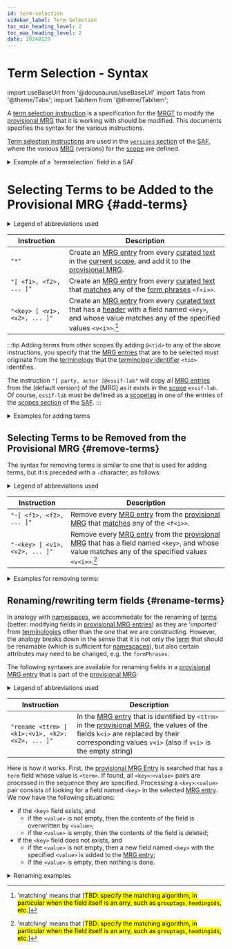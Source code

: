 ```yaml
---
id: term-selection
sidebar_label: Term Selection
toc_min_heading_level: 2
toc_max_heading_level: 2
date: 20240129
---
```


# Term Selection - Syntax

import useBaseUrl from '@docusaurus/useBaseUrl'
import Tabs from '@theme/Tabs';
import TabItem from '@theme/TabItem';

A [term selection instruction](@) is a specification for the [MRGT](@) to modify the [provisional MRG](@) that it is working with should be modified. This documents specifies the syntax for the various instructions.

[Term selection instructions](@) are used in the [`versions` section](/docs/specs/files/saf#versions) of the [SAF](@), where the various [MRG](@) (versions) for the [scope](@) are defined.

<details>
  <summary>Example of a `termselection` field in a SAF</summary>

[Term selection instructions](@) go in the `termselection` fields of in the [versions section](/docs/specs/files/saf#versions) of the [SAF](@). This `termselection` field is an array of YAML texts. Here is an example:

~~~ yaml
  termselection:
  - "[party,actor,action,onboarding,organization]@essif-lab"
  - "rename action [id:act, term:act, formPhrases:'act{ss}']"
  - "term[action]@essif-lab"
~~~

:::warning Every instruction must be surrounded by quotes
This is to ensure YAML interpreters can actually read it.<br/>
Take care to properly nest quotes (as in the 'rename' instruction of the example).
:::

</details>

# Selecting Terms to be Added to the Provisional MRG {#add-terms}

<details>
  <summary>Legend of abbreviations used</summary>

| Instruction | Description |
| ----------- | ----------- |
| `<tid>`     | a [terminology identifier](@) that identifies the [terminology](@) that the [MRGT](@) will use as its source. |
| `<f1>`, `<f2>` | a [formphrase](@) (for a particular [term](@)). |
| `<key>`     | the name of a field in the [header](@) of a [curated text](@), or in an [MRG entry](@) of the [MRG](@), whichever the [MRGT](@) uses as its source. |
| `<v1>`, `<v2>` | a text value. |

</details>

| Instruction | Description |
| ----------- | ----------- |
| `"*"`       | Create an [MRG entry](@) from every [curated text](@) in the [current scope](@), and add it to the [provisional MRG](@). |
| `"[ <f1>, <f2>, ... ]"`       | Create an [MRG entry](@) from *every* [curated text](@) that [matches](form-phrase#matching@) any of the [form phrases](@) `<f<i>>`. |
| `"<key> [ <v1>, <v2>, ... ]"` | Create an [MRG entry](@) from every [curated text](@) that has a [header](@) with a field named `<key>`, and whose value matches any of the specified values `<v<i>>`.[^1] |

[^1]: 'matching' means that [<mark>TBD: specify the matching algorithm, in particular when the field itself is an arry, such as `grouptags`, `headingids`, etc.</mark>]

:::tip Adding terms from other scopes
By adding `@<tid>` to any of the above instructions, you specify that the [MRG entries](@) that are to be selected must originate from the [terminology](@) that the [terminology identifier](@) `<tid>` identifies.

The instruction `"[ party, actor ]@essif-lab"` will copy all [MRG entries](@) from the (default version) of the [MRG] as it exists in the [scope](@) `essif-lab`. Of course, `essif-lab` must be defined as a [scopetag](@) in one of the entries of the [scopes section](/docs/specs/files/saf#scopes) of the [SAF](@).
:::

<details>
  <summary>Examples for adding terms</summary>

  | Syntax: | Meaning: |
  | :-----  | :------  |
  | "[actor,party]"              | select every [curated text](@) in the [current scope](@), that [matches](form-phrase#matching@) any of the [form phrases](@) `actor` or `party`. |
  | "term [actor]"               | select every [curated text](@) in the [current scope](@), of which the `term` field in its [header](@) has the value `actor`. |
  | "status[proposed,approved]"  | select every [curated text](@) in the [current scope](@), of which the `status` field in its [header](@) has the value `proposed` or `approved`. |
  | "somefield []"               | select every [curated text](@) in the [current scope](@), of which the `somefield` field in its [header](@) has no value specified. |
  | "[actor,party]@tev2:v1"      | select every [MRG entry](@) in the [terminology](@) identified by `@tev2:v1`, that [matches](form-phrase#matching@) any of the [form phrases](@) `actor` or `party`. |
  | "term [actor,party]@tev2:v1" | select every [MRG entry](@) in the [terminology](@) identified by `@tev2:v1`, of which the `term` field has the value `actor` or `party`. |
  | "grouptags[x,y,z]@essif-lab" | select every [MRG entry](@) in the default [terminology](@) of [scope](@) `essif-lab`, of which the `grouptags` field contains one or more of the values `x`, `y`, or `z`. |

</details>

## Selecting Terms to be Removed from the Provisional MRG {#remove-terms}

The syntax for removing terms is similar to one that is used for adding terms, but it is preceded with a `-`character, as follows:

<details>
  <summary>Legend of abbreviations used</summary>

| Instruction | Description |
| ----------- | ----------- |
| `<f1>`, `<f2>` | a [formphrase](@) (for a particular [term](@)). |
| `<key>`     | the name of a field in the [header](@) of a [curated text](@), or in an [MRG entry](@) of the [MRG](@), whichever the [MRGT](@) uses as its source. |
| `<v1>`, `<v2>` | a text value. |

</details>

| Instruction | Description |
| ----------- | ----------- |
| `"-[ <f1>, <f2>, ... ]"`       |  Remove every [MRG entry](@) from the [provisional MRG](@) that [matches](form-phrase#matching@) any of the `<f<i>>`. |
| `"-<key> [ <v1>, <v2>, ... ]"` |  Remove every [MRG entry](@) from the [provisional MRG](@) that has a field named `<key>`, and whose value matches any of the specified values `<v<i>>`.[^1] |

<details>
  <summary>Examples for removing terms:</summary>

  | Syntax: | Meaning: |
  | :-----  | :------  |
  | "-[actor,party]"             | remove all [MRG entries](@) that [match](form-phrase#matching@) any of the [form phrases](@) `actor` or `party`. |
  | "-term [actor]"              | remove all entries that have a `term` field whose value is `actor`. |
  | "-status[proposed,approved]" | remove all entries that have a `status` field whose value is `proposed` or `approved`. |
  | "-grouptags[x,y,z]"          | remove all entries that have a `grouptags` field of which one of the listed [grouptags](@) is `x`, `y`, or `z`. |
  | "-somefield []"              | remove all entries that have a `somefield` field that has no value specified. |

</details>

## Renaming/rewriting term fields {#rename-terms}

In analogy with [namespaces](https://en.wikipedia.org/wiki/Namespace), we accommodate for the renaming of [terms](@) (better: modifying fields in [provisional MRG entries](@)) as they are 'imported' from [terminologies](@) other than the one that we are constructing. However, the analogy breaks down in the sense that it is not only the [term](@) that should be renamable (which is sufficient for [namespaces](https://en.wikipedia.org/wiki/Namespace)), but also certain attributes may need to be changed, e.g. the `formPhrases`.

The following syntaxes are available for renaming fields in a [provisional MRG entry](@) that is part of the [provisional MRG](@):

<details>
  <summary>Legend of abbreviations used</summary>

| Instruction | Description |
| ----------- | ----------- |
| `<ttrm>` | is the value of the `term` field in the [MRG entry](@) of the [provisional MRG](@) that is selected for the renaming process, which may optionally be preceded with `<termType>:` (where `<termType>` would then be the value of the `termType` field in that [MRG entry](@)). Note that this value is an identifier for that [MRG entry](@). |
| `<k<i>>` | a text that corresponds with a field name in an [MRG entry](@) in the [provisional MRG](@), such as `formPhrases`, `glossaryText`, `grouptags`, `status`, etc. |
| `<v<i>>` | a text that will replace the existing text of the field identified by `<k<i>>`. If the text contains multiple words, it should be surrounded with quotes. |

</details>

| Instruction | Description |
| ----------- | ----------- |
| `"rename <ttrm> [ <k1>:<v1>, <k2>:<v2>, ... ]"` | In the [MRG entry](@) that is identified by `<ttrm>` in the [provisional MRG](@), the values of the fields `k<i>` are replaced by their corresponding values `v<i>` (also if `v<i>` is the empty string) |

Here is how it works. First, the [provisional MRG Entry](@) is searched that has a `term` field whose value is `<term>`. If found, all `<key>`:`<value>` pairs are processed in the sequence they are specified. Processing a `<key>`:`<value>` pair consists of looking for a field named `<key>` in the selected [MRG entry](@). We now have the following situations:

- if the `<key>` field exists, and
  - if the `<value>` is not empty, then the contents of the field is overwritten by `<value>`;
  - if the `<value>` is empty, then the contents of the field is deleted;
- if the `<key>` field does not exists, and
  - if the `<value>` is not empty, then a new field named `<key>` with the specified `<value>` is added to the [MRG entry](@);
  - if the `<value>` is empty, then nothing is done.

<details>
<summary>Renaming examples</summary>

- **`"rename party [ status:accepted, glossaryText:'A natural person or a legal person' ]"`**:
  - searches for the [provisional MRG entry](@) whose `term` field has value `party`, and (when found)
  - changes (or creates) its `status` field to so that it contains `accepted`, and 
  - changes (or creates) its `glossaryText` field to so that it contains `"A natural person or a legal person"`.

- **"`rename party [ term:partij, formPhrases:'partij{en}', glossaryText:'Een natuurlijk persoon of een rechtspersoon' ]"`**
  - searches for the [provisional MRG entry](@) whose `term` field has value `party`, and (when found)
  - changes (or creates) its `term` field to so that it contains `partij`;
  - changes (or creates) its `status` field to so that it contains `approved`.
  - changes (or creates) its `glossaryText` field to so that it contains `"A natural or legal person"`
  
- **`"rename party [ glossaryText: ]"`**
  - searches for the [provisional MRG entry](@) whose `term` field has value `party`, and (when found)
  - removes the contents from the `glossaryText` field if such a field exists.<br/>

</details>

